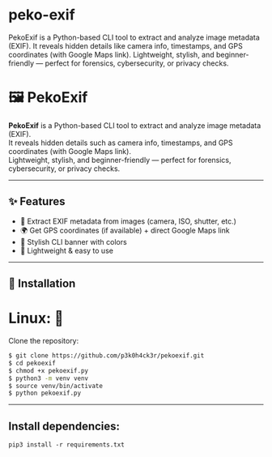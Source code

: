 # peko-exif
PekoExif is a Python-based CLI tool to extract and analyze image metadata (EXIF). It reveals hidden details like camera info, timestamps, and GPS coordinates (with Google Maps link). Lightweight, stylish, and beginner-friendly — perfect for forensics, cybersecurity, or privacy checks.
# 🖼️ PekoExif  

**PekoExif** is a Python-based CLI tool to extract and analyze image metadata (EXIF).  
It reveals hidden details such as camera info, timestamps, and GPS coordinates (with Google Maps link).  
Lightweight, stylish, and beginner-friendly — perfect for forensics, cybersecurity, or privacy checks.  

---

## ✨ Features
- 📸 Extract EXIF metadata from images (camera, ISO, shutter, etc.)  
- 🌍 Get GPS coordinates (if available) + direct Google Maps link  
- 🎨 Stylish CLI banner with colors  
- 🐍 Lightweight & easy to use  

---

## 🔧 Installation
# Linux: 🐧
Clone the repository:
```bash
$ git clone https://github.com/p3k0h4ck3r/pekoexif.git
$ cd pekoexif
$ chmod +x pekoexif.py
$ python3 -m venv venv
$ source venv/bin/activate
$ python pekoexif.py
```

---

## Install dependencies:
```
pip3 install -r requirements.txt
```

